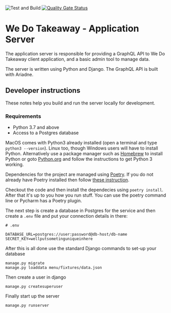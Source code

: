 ![Test and Build](https://github.com/We-Do-Takeaway/wdt_server/workflows/Test%20and%20Build/badge.svg)
[![Quality Gate Status](https://sonarcloud.io/api/project_badges/measure?project=We-Do-Takeaway_wdt_server&metric=alert_status)](https://sonarcloud.io/dashboard?id=We-Do-Takeaway_wdt_server)
  
# We Do Takeaway - Application Server
The application server is responsible for providing a GraphQL API to We Do Takeaway client application, and a basic admin tool to manage data.

The server is written using Python and Django. The GraphQL API is built with Ariadne.

## Developer instructions
These notes help you build and run the server locally for development.

### Requirements

* Python 3.7 and above
* Access to a Postgres database

MacOS comes with Python3 already installed (open a terminal and type `python3 --version`). Linux too, though Windows users will have to install Python. Alternatively use a package manager such as [Homebrew](https://brew.sh/) to install Python or goto [Python.org](https://www.python.org/) and follow the instructions to get Python 3 working.

Dependencies for the project are managed using [Poetry](https://python-poetry.org/). If you do not already have Poetry installed then follow [these instruction](https://python-poetry.org/docs/#installation).

Checkout the code and then install the dependecies using `poetry install`. After that it's up to you how you run stuff. You can use the poetry command line or Pycharm has a Poetry plugin.

The next step is create a database in Postgres for the service and then create a `.env` file and put your connection details in there:

```
# .env

DATABASE_URL=postgres://user:password@db-host/db-name
SECRET_KEY=wellputsometinguniqueinhere
```

After this is all done use the standard Django commands to set-up your database

```
manage.py migrate
manage.py loaddata menu/fixtures/data.json
```

Then create a user in django

```
manage.py createsuperuser
```

Finally start up the server

```
manage.py runserver
```

